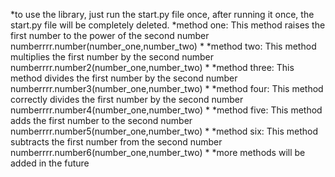 *to use the library, just run the start.py file once, after running it once, the start.py file will be completely deleted.
*method one:
This method raises the first number to the power of the second number
numberrrr.number(number_one,number_two)
*
*method two:
This method multiplies the first number by the second number
numberrrr.number2(number_one,number_two)
*
*method three:
This method divides the first number by the second number
numberrrr.number3(number_one,number_two)
*
*method four:
This method correctly divides the first number by the second number
numberrrr.number4(number_one,number_two)
*
*method five:
This method adds the first number to the second number
numberrrr.number5(number_one,number_two)
*
*method six:
This method subtracts the first number from the second number
numberrrr.number6(number_one,number_two)
*
*more methods will be added in the future
